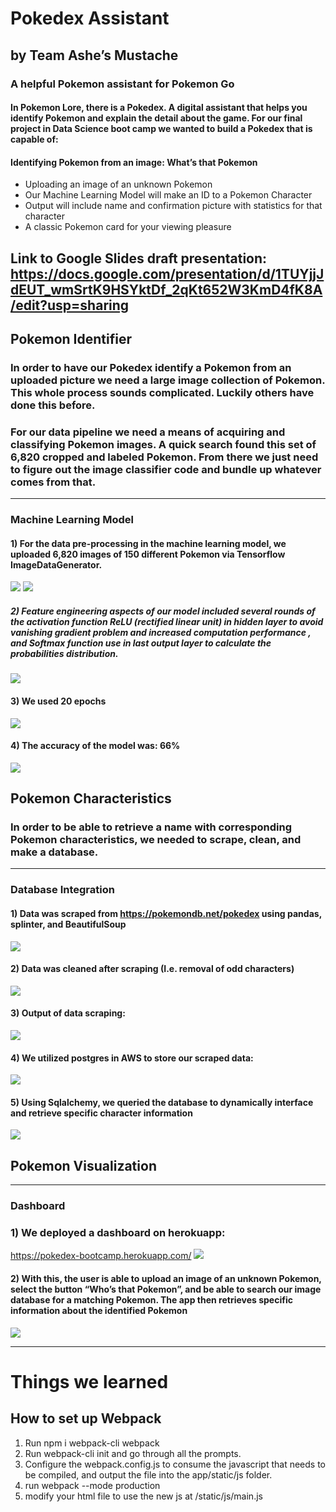 # Pokedex Assistant 
## by Team Ashe’s Mustache
### A helpful Pokemon assistant for Pokemon Go

#### In Pokemon Lore, there is a Pokedex.  A digital assistant that helps you identify Pokemon and explain the detail about the game.  For our final project in Data Science boot camp we wanted to build a Pokedex that is capable of:

#### Identifying Pokemon from an image: What’s that Pokemon
- Uploading an image of an unknown Pokemon
- Our Machine Learning Model will make an ID to a Pokemon Character
- Output will include name and confirmation picture with statistics for that character
-	A classic Pokemon card for your viewing pleasure
## Link to Google Slides draft presentation: https://docs.google.com/presentation/d/1TUYjjJdEUT_wmSrtK9HSYktDf_2qKt652W3KmD4fK8A/edit?usp=sharing




## Pokemon Identifier
### In order to have our Pokedex identify a Pokemon from an uploaded picture we need a large image collection of Pokemon.  This whole process sounds complicated. Luckily others have done this before.  

### For our data pipeline we need a means of acquiring and classifying Pokemon images.  A quick search found this set of 6,820 cropped and labeled Pokemon. From there we just need to figure out the image classifier code and bundle up whatever comes from that.
---------------------------------------------------------------
### Machine Learning Model 

#### 1) For the data pre-processing in the machine learning model, we uploaded 6,820 images of 150 different Pokemon via Tensorflow ImageDataGenerator.
![](https://github.com/cosmicdreams/final_project_group1/blob/main/app/Resources/JN7.png)
![](https://github.com/cosmicdreams/final_project_group1/blob/main/app/Resources/JN8.png)

##### 2) Feature engineering aspects of our model included several rounds of the activation function ReLU (rectified linear unit) in hidden layer to avoid vanishing gradient problem and increased computation performance , and Softmax function use in last output layer to calculate the probabilities distribution. 
![](https://github.com/cosmicdreams/final_project_group1/blob/main/app/Resources/JN9.png)

#### 3) We used 20 epochs
![](https://github.com/cosmicdreams/final_project_group1/blob/main/app/Resources/JN10.png)

#### 4) The accuracy of the model was: 66%
![](https://github.com/cosmicdreams/final_project_group1/blob/main/app/Resources/JN11.png)



## Pokemon Characteristics
### In order to be able to retrieve a name with corresponding Pokemon characteristics, we needed to scrape, clean, and make a database.

---------------------------------------------------------------
### Database Integration
#### 1) Data was scraped from https://pokemondb.net/pokedex using pandas, splinter, and BeautifulSoup
![](https://github.com/cosmicdreams/final_project_group1/blob/main/app/Resources/JN1.png)

#### 2) Data was cleaned after scraping (I.e. removal of odd characters)
![](https://github.com/cosmicdreams/final_project_group1/blob/main/app/Resources/JN1_5.png)

#### 3) Output of data scraping:
![](https://github.com/cosmicdreams/final_project_group1/blob/main/app/Resources/JN2.png)

#### 4) We utilized postgres in AWS to store our scraped data:
![](https://github.com/cosmicdreams/final_project_group1/blob/main/app/Resources/JN3.png)

#### 5) Using Sqlalchemy, we queried the database to dynamically interface and retrieve specific character information
![](https://github.com/cosmicdreams/final_project_group1/blob/main/app/Resources/JN4.png)



## Pokemon Visualization
--------------------------------------------------------
### Dashboard 
### 1) We deployed a dashboard on herokuapp: 
https://pokedex-bootcamp.herokuapp.com/
![](https://github.com/cosmicdreams/final_project_group1/blob/main/app/Resources/JN5.png)
#### 2) With this, the user is able to upload an image of an unknown Pokemon, select the button “Who’s that Pokemon”, and be able to search our image database for a matching Pokemon. The app then retrieves specific information about the identified Pokemon
![](https://github.com/cosmicdreams/final_project_group1/blob/main/app/Resources/JN6.png)

---------------------------------------------------------

# Things we learned

## How to set up Webpack
1. Run npm i webpack-cli webpack
2. Run webpack-cli init and go through all the prompts. 
3. Configure the webpack.config.js to consume the javascript that needs to be compiled, and output the file into the app/static/js folder.
4. run webpack --mode production
5. modify your html file to use the new js at /static/js/main.js
